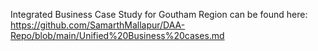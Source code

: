 Integrated Business Case Study for Goutham Region can be found here:
https://github.com/SamarthMallapur/DAA-Repo/blob/main/Unified%20Business%20cases.md
